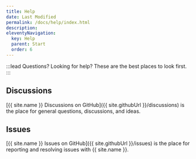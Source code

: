 ```yaml
---
title: Help
date: Last Modified
permalink: /docs/help/index.html
description: 
eleventyNavigation:
  key: Help
  parent: Start
  order: 6
---
```


:::lead
Questions? Looking for help? These are the best places to look first.
:::

## Discussions

[{{ site.name }} Discussions on GitHub]({{ site.githubUrl }}/discussions) is the place for general questions, discussions, and ideas.

## Issues

[{{ site.name }} Issues on GitHub]({{ site.githubUrl }}/issues) is the place for reporting and resolving issues with {{ site.name }}.
